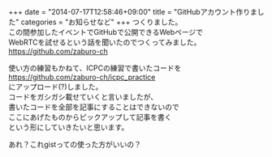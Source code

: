 +++
date = "2014-07-17T12:58:46+09:00"
title = "GitHubアカウント作りました"
categories = "お知らせなど"
+++
つくりました。  
この間参加したイベントでGitHubで公開できるWebページで  
WebRTCを試せるという話を聞いたのでつくってみました。  
<a href="https://github.com/zaburo-ch" target="_blank" title="github">https://github.com/zaburo-ch</a>  
  
使い方の練習もかねて、ICPCの練習で書いたコードを  
<a href="https://github.com/zaburo-ch/icpc_practice" target="_blank" title="icpc_practice">https://github.com/zaburo-ch/icpc_practice</a>  
にアップロード(?)しました。  
コードをガシガシ載せていくと言いましたが、  
書いたコードを全部を記事にすることはできないので  
ここにあげたものからピックアップして記事を書く  
という形にしていきたいと思います。  
  
あれ？これgistっての使った方がいいの？
